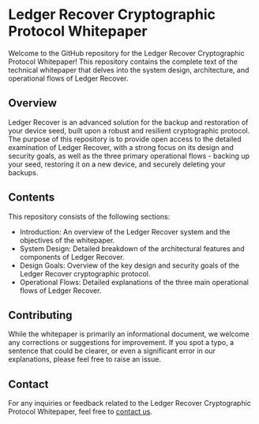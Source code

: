 # Ledger Recover Cryptographic Protocol Whitepaper

Welcome to the GitHub repository for the Ledger Recover Cryptographic Protocol Whitepaper! This repository contains the complete text of the technical whitepaper that delves into the system design, architecture, and operational flows of Ledger Recover.

## Overview

Ledger Recover is an advanced solution for the backup and restoration of your device seed, built upon a robust and resilient cryptographic protocol. The purpose of this repository is to provide open access to the detailed examination of Ledger Recover, with a strong focus on its design and security goals, as well as the three primary operational flows - backing up your seed, restoring it on a new device, and securely deleting your backups.

## Contents

This repository consists of the following sections:

- Introduction: An overview of the Ledger Recover system and the objectives of the whitepaper.
- System Design: Detailed breakdown of the architectural features and components of Ledger Recover.
- Design Goals: Overview of the key design and security goals of the Ledger Recover cryptographic protocol.
- Operational Flows: Detailed explanations of the three main operational flows of Ledger Recover.

## Contributing

While the whitepaper is primarily an informational document, we welcome any corrections or suggestions for improvement. If you spot a typo, a sentence that could be clearer, or even a significant error in our explanations, please feel free to raise an issue. 

## Contact

For any inquiries or feedback related to the Ledger Recover Cryptographic Protocol Whitepaper, feel free to [contact us](mailto:info@ledger.com).
